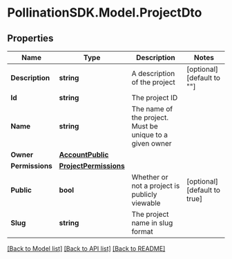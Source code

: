 
# PollinationSDK.Model.ProjectDto

## Properties

Name | Type | Description | Notes
------------ | ------------- | ------------- | -------------
**Description** | **string** | A description of the project | [optional] [default to ""]
**Id** | **string** | The project ID | 
**Name** | **string** | The name of the project. Must be unique to a given owner | 
**Owner** | [**AccountPublic**](AccountPublic.md) |  | 
**Permissions** | [**ProjectPermissions**](ProjectPermissions.md) |  | 
**Public** | **bool** | Whether or not a project is publicly viewable | [optional] [default to true]
**Slug** | **string** | The project name in slug format | 

[[Back to Model list]](../README.md#documentation-for-models)
[[Back to API list]](../README.md#documentation-for-api-endpoints)
[[Back to README]](../README.md)

